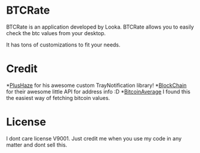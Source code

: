 # BTCRate

BTCRate is an application developed by Looka. BTCRate allows you to easily check the btc values from your desktop.

It has tons of customizations to fit your needs.

# Credit

*[PlusHaze](https://github.com/PlusHaze) for his awesome custom TrayNotification library!
*[BlockChain](http://blockchain.info/) for their awesome little API for address info :D
*[BitcoinAverage](http://bitcoinaverage.com) I found this the easiest way of fetching bitcoin values.

# License

I dont care license V9001. Just credit me when you use my code in any matter and dont sell this.

